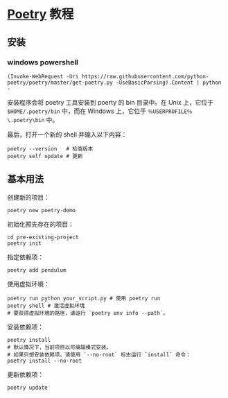 # [Poetry](https://python-poetry.org/) 教程

## 安装

### windows powershell

```shell
(Invoke-WebRequest -Uri https://raw.githubusercontent.com/python-poetry/poetry/master/get-poetry.py -UseBasicParsing).Content | python -
```

安装程序会将 poetry 工具安装到 poerty 的 bin 目录中。在 Unix 上，它位于 `$HOME/.poetry/bin` 中，而在 Windows 上，它位于 `％USERPROFILE％\.poetry\bin` 中。

最后，打开一个新的 shell 并输入以下内容：

```shell
poetry --version   # 检查版本
poetry self update # 更新
```

## 基本用法

创建新的项目：

```shell
poetry new poetry-demo
```

初始化预先存在的项目：

```shell
cd pre-existing-project
poetry init
```

指定依赖项：

```shell
poetry add pendulum
```

使用虚拟环境：

```shell
poetry run python your_script.py # 使用 poetry run
poetry shell # 激活虚拟环境
# 要获得虚拟环境的路径，请运行 `poetry env info --path`。
```

安装依赖项：

```shell
poetry install
# 默认情况下，当前项目以可编辑模式安装。
# 如果只想安装依赖项，请使用 `--no-root` 标志运行 `install` 命令：
poetry install --no-root
```

更新依赖项：

```shell
poetry update
```
